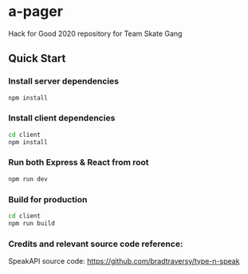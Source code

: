 # a-pager
Hack for Good 2020 repository for Team Skate Gang

## Quick Start

### Install server dependencies

```bash
npm install
```

### Install client dependencies

```bash
cd client
npm install
```

### Run both Express & React from root

```bash
npm run dev
```

### Build for production

```bash
cd client
npm run build
```
### Credits and relevant source code reference: 


SpeakAPI source code: https://github.com/bradtraversy/type-n-speak
